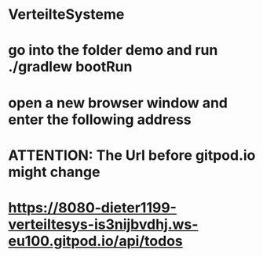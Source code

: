 # VerteilteSysteme
# go into the folder demo and run ./gradlew bootRun
# open a new browser window and enter the following address
# ATTENTION: The Url before gitpod.io might change
# https://8080-dieter1199-verteiltesys-is3nijbvdhj.ws-eu100.gitpod.io/api/todos